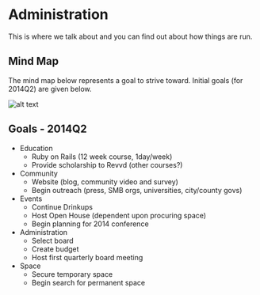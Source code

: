 Administration
==============

This is where we talk about and you can find out about how things are run.

Mind Map
---

The mind map below represents a goal to strive toward. Initial goals (for 2014Q2) are given below.

![alt text](https://raw.github.com/qcmerge/administration/master/docs/qcmerge-mind-map.png "Organizational Mind Map")


Goals - 2014Q2
---

* Education
    * Ruby on Rails (12 week course, 1day/week)
    * Provide scholarship to Revvd (other courses?)
* Community
    * Website (blog, community video and survey)
    * Begin outreach (press, SMB orgs, universities, city/county govs)
* Events
    * Continue Drinkups
    * Host Open House (dependent upon procuring space)
    * Begin planning for 2014 conference
* Administration
    * Select board
    * Create budget
    * Host first quarterly board meeting
* Space
    * Secure temporary space
    * Begin search for permanent space
